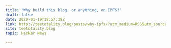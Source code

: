 ```yaml
---
title: "Why build this blog, or anything, on IPFS?"
draft: false
date: 2020-01-19T18:57:38Z
link: http://teetotality.blog/posts/why-ipfs/?utm_medium=RSS&utm_source=hune
site: teetotality.blog
topic: Hacker News  

---
```

